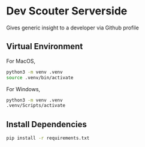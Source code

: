 # Dev Scouter Serverside

Gives generic insight to a developer via Github profile

## Virtual Environment

For MacOS,

```bash
python3 -m venv .venv
source .venv/bin/activate
```

For Windows,

```bash
python3 -m venv .venv
.venv/Scripts/activate
```

## Install Dependencies

```bash
pip install -r requirements.txt
```
